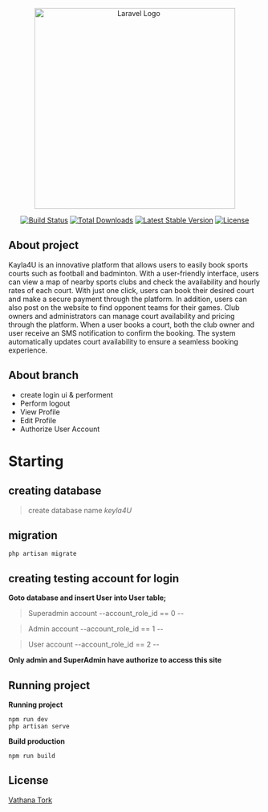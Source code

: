<p align="center"><a href="https://laravel.com" target="_blank"><img src="https://raw.githubusercontent.com/laravel/art/master/logo-lockup/5%20SVG/2%20CMYK/1%20Full%20Color/laravel-logolockup-cmyk-red.svg" width="400" alt="Laravel Logo"></a></p>

<p align="center">
<a href="https://github.com/laravel/framework/actions"><img src="https://github.com/laravel/framework/workflows/tests/badge.svg" alt="Build Status"></a>
<a href="https://packagist.org/packages/laravel/framework"><img src="https://img.shields.io/packagist/dt/laravel/framework" alt="Total Downloads"></a>
<a href="https://packagist.org/packages/laravel/framework"><img src="https://img.shields.io/packagist/v/laravel/framework" alt="Latest Stable Version"></a>
<a href="https://packagist.org/packages/laravel/framework"><img src="https://img.shields.io/packagist/l/laravel/framework" alt="License"></a>
</p>

## About project

Kayla4U is an innovative platform that allows users to easily book sports courts such as football and badminton. With a user-friendly interface, users can view a map of nearby sports clubs and check the availability and hourly rates of each court. With just one click, users can book their desired court and make a secure payment through the platform. In addition, users can also post on the website to find opponent teams for their games. Club owners and administrators can manage court availability and pricing through the platform. When a user books a court, both the club owner and user receive an SMS notification to confirm the booking. The system automatically updates court availability to ensure a seamless booking experience.


## About branch
- create login ui & performent 
- Perform logout
- View Profile
- Edit Profile
- Authorize User Account 


# Starting


## creating database
>create database name _keyla4U_

## migration
```
php artisan migrate
```
## creating testing account for login
**Goto database and insert User into User table;**

> Superadmin account --account_role_id == 0 --

> Admin account --account_role_id == 1 --

> User account --account_role_id == 2 --

**Only admin and SuperAdmin have authorize to access this site**

## Running project
**Running project**
```
npm run dev
php artisan serve
```
**Build production**
```
npm run build
```

## 
## License

[Vathana Tork](https://github.com/vathanatork)
